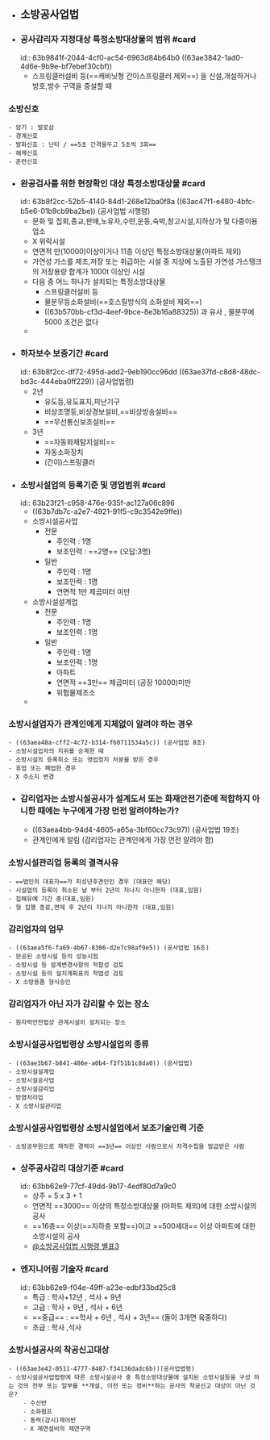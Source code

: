 - ## 소방공사업법
- ### 공사감리자 지정대상 특정소방대상물의 범위 #card
  id:: 63b9841f-2044-4cf0-ac54-6963d84b64b0
  ((63ae3842-1ad0-4d6e-9b9e-bf7ebef30cbf))
	- 스프링클러설비 등(==캐비닛형 간이스프링클러 제외==) 을 신설,개설하거나 방호,방수 구역을 증설할 때
### 소방신호
	- 암기 : 발로삼
	- 경계신호
	- 발화신호 : 난타 / ==5초 간격을두고 5초씩 3회==
	- 해제신호
	- 훈련신호
- ### 완공검사를 위한 현장확인 대상 특정소방대상물 #card
  id:: 63b8f2cc-52b5-4140-84d1-268e12ba0f8a
  ((63ac47f1-e480-4bfc-b5e6-01b9cb9ba2be)) (공사업법 시행령)
	- 문화 및 집회,종교,판매,노유자,수련,운동,숙박,창고시설,지하상가 및 다중이용업소
	- X 위락시설
	- 연면적 만(10000)이상이거나 11층 이상인 특정소방대상물(아파트 제외)
	- 가연성 가스를 제조,저장 또는 취급하는 시설 중 지상에 노출된 가연성 가스탱크의 저장용량 합계가 1000t 이상인 시설
	- 다음 중 어느 하나가 설치되는 특정소방대상물
		- 스프링클러설비 등
		- 물분무등소화설비(==호스릴방식의 소화설비 제외==)
		- ((63b570bb-cf3d-4eef-9bce-8e3b16a88325)) 과 유사 , 물분무에 5000 조건은 없다
	-
- ### 하자보수 보증기간 #card
  id:: 63b8f2cc-df72-495d-add2-9eb190cc96dd
  ((63ae37fd-c8d8-48dc-bd3c-444eba0ff229)) (공사업법령)
	- 2년
		- 유도등,유도표지,피난기구
		- 비상조명등,비상경보설비,==비상방송설비==
		- ==무선통신보조설비==
	- 3년
		- ==자동화재탐지설비==
		- 자동소화장치
		- (간이)스프링클러
- ### 소방시설업의 등록기준 및 영업범위 #card
  id:: 63b23f21-c958-476e-935f-ac127a06c896
	- ((63b7db7c-a2e7-4921-91f5-c9c3542e9ffe))
	- 소방시설공사업
		- 전문
			- 주인력 : 1명
			- 보조인력 : ==2명==  (오답:3명)
		- 일반
			- 주인력 : 1명
			- 보조인력 : 1명
			- 연면적 1만 제곱미터 미만
	- 소방시설설계업
		- 전문
			- 주인력 : 1명
			- 보조인력 : 1명
		- 일반
			- 주인력 : 1명
			- 보조인력 : 1명
			- 아파트
			- 연면적 ==3만== 제곱미터 (공장 10000)미만
			- 위험물제조소
	-
### 소방시설업자가 관계인에게 지체없이 알려야 하는 경우
	- ((63aea48a-cff2-4c72-b314-f60711534a5c)) (공사업법 8조)
	- 소방시설업자의 지위를 승계한 때
	- 소방시설의 등록취소 또는 영업정지 처분을 받은 경우
	- 휴업 또는 폐업한 경우
	- X 주소지 변경
- ### 감리업자는 소방시설공사가 설계도서 또는 화재안전기준에 적합하지 아니한 때에는 누구에게 가장 먼전 알려야하는가?
	- ((63aea4bb-94d4-4605-a65a-3bf60cc73c97)) (공사업법 19조)
	- 관계인에게 알림 (감리업자는 관계인에게 가장 먼전 알려야 함)
### 소방시설관리업 등록의 결격사유
	- ==법인의 대표자==가 피성년후견인인 경우 (대표만 해당)
	- 시설업의 등록이 취소된 날 부터 2년이 지나지 아니한자 (대표,임원)
	- 집해유예 기간 중(대표,임원)
	- 형 집행 종료,면제 후 2년이 지나지 아니한자 (대표,임원)
### 감리업자의 업무
	- ((63aea5f6-fa69-4b67-8306-d2e7c98af9e5)) (공사업법 16조)
	- 완공된 소방시설 등의 성능시험
	- 소방시설 등 설계변경사항의 적합성 검토
	- 소방시설 등의 설치계획표의 적법성 검토
	- X 소방용품 형식승인
### 감리업자가 아닌 자가 감리할 수 있는 장소
	- 원자력안전법상 관계시설이 설치되는 장소
### 소방시설공사업법령상 소방시설업의 종류
	- ((63ae3b67-b841-486e-a0b4-f3f51b1c8da0)) (공사업법)
	- 소방시설설계업
	- 소방시설공사업
	- 소방시설감리업
	- 방염처리업
	- X 소방시설관리업
### 소방시설공사업법령상 소방시설업에서 보조기술인력 기준
	- 소방공무원으로 재직한 경력이 ==3년== 이상인 사람으로서 자격수첩을 발급받은 사람
- ### 상주공사감리 대상기준 #card
  id:: 63bb62e9-77cf-49dd-9b17-4edf80d7a9c0
	- 상주 = 5 x 3 + 1
	- 연면적 ==3000== 이상의 특정소방대상물 (아파트 제외)에 대한 소방시설의 공사
	- ==16층== 이상(==지하층 포함==)이고 ==500세대== 이상 아파트에 대한 소방시설의 공사
	- [@소방공사업법 시행령 별표3](((63db792f-ca10-464d-a397-7d47b650529d)))
- ### 엔지니어링 기술자 #card
  id:: 63bb62e9-f04e-49ff-a23e-edbf33bd25c8
	- 특급 : 학사+12년 , 석사 + 9년
	- 고급 : 학사 + 9년 , 석사 + 6년
	- ==중급== : ==학사 + 6년 , 석사 + 3년== (돌이 3개면 육중하다)
	- 초급 : 학사 ,석사
### 소방시설공사의 착공신고대상
	- ((63ae3e42-0511-4777-8487-f34136dadc6b))(공사업법령)
	- 소방시설공사업법령에 따른 소방시설공사 중 특정소방대상물에 설치된 소방시설등을 구성 하는 것의 전부 또는 일부를 **개설, 이전 또는 정비**하는 공사의 착공신고 대상이 아닌 것은?
		- 수신반
		- 소화펌프
		- 동력(감시)제어반
		- X 제연설비의 제연구역